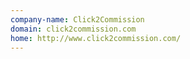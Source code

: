 ```yaml
---
company-name: Click2Commission
domain: click2commission.com
home: http://www.click2commission.com/
---
```




